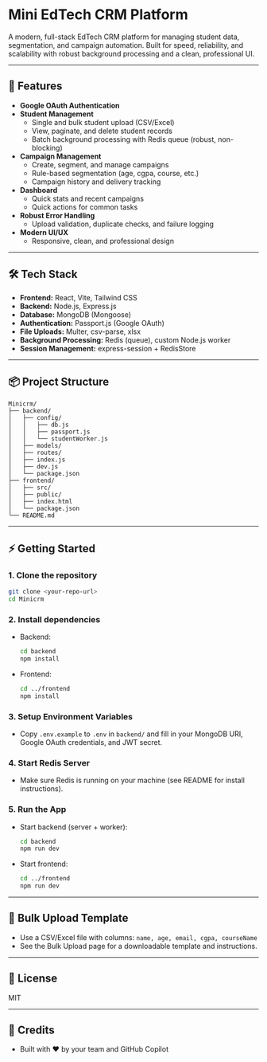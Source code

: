 # Mini EdTech CRM Platform

A modern, full-stack EdTech CRM platform for managing student data, segmentation, and campaign automation. Built for speed, reliability, and scalability with robust background processing and a clean, professional UI.

---

## 🚀 Features

- **Google OAuth Authentication**
- **Student Management**
  - Single and bulk student upload (CSV/Excel)
  - View, paginate, and delete student records
  - Batch background processing with Redis queue (robust, non-blocking)
- **Campaign Management**
  - Create, segment, and manage campaigns
  - Rule-based segmentation (age, cgpa, course, etc.)
  - Campaign history and delivery tracking
- **Dashboard**
  - Quick stats and recent campaigns
  - Quick actions for common tasks
- **Robust Error Handling**
  - Upload validation, duplicate checks, and failure logging
- **Modern UI/UX**
  - Responsive, clean, and professional design

---

## 🛠️ Tech Stack

- **Frontend:** React, Vite, Tailwind CSS
- **Backend:** Node.js, Express.js
- **Database:** MongoDB (Mongoose)
- **Authentication:** Passport.js (Google OAuth)
- **File Uploads:** Multer, csv-parse, xlsx
- **Background Processing:** Redis (queue), custom Node.js worker
- **Session Management:** express-session + RedisStore

---

## 📦 Project Structure

```
Minicrm/
├── backend/
│   ├── config/
│   │   ├── db.js
│   │   ├── passport.js
│   │   └── studentWorker.js
│   ├── models/
│   ├── routes/
│   ├── index.js
│   ├── dev.js
│   └── package.json
├── frontend/
│   ├── src/
│   ├── public/
│   ├── index.html
│   └── package.json
└── README.md
```

---

## ⚡ Getting Started

### 1. **Clone the repository**
```sh
git clone <your-repo-url>
cd Minicrm
```

### 2. **Install dependencies**
- Backend:
  ```sh
  cd backend
  npm install
  ```
- Frontend:
  ```sh
  cd ../frontend
  npm install
  ```

### 3. **Setup Environment Variables**
- Copy `.env.example` to `.env` in `backend/` and fill in your MongoDB URI, Google OAuth credentials, and JWT secret.

### 4. **Start Redis Server**
- Make sure Redis is running on your machine (see README for install instructions).

### 5. **Run the App**
- Start backend (server + worker):
  ```sh
  cd backend
  npm run dev
  ```
- Start frontend:
  ```sh
  cd ../frontend
  npm run dev
  ```

---

## 📄 Bulk Upload Template

- Use a CSV/Excel file with columns: `name, age, email, cgpa, courseName`
- See the Bulk Upload page for a downloadable template and instructions.

---

## 📝 License

MIT

---

## 🙏 Credits

- Built with ❤️ by your team and GitHub Copilot
